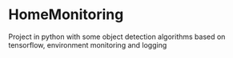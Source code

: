 # HomeMonitoring
Project in python with some object detection algorithms based on tensorflow, environment monitoring and logging
